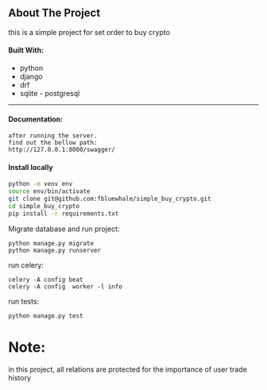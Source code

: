 ## About The Project
this is a simple project for set order to buy crypto


#### Built With:
  - python
  - django
  - drf
  - sqlite - postgresql
   ------------------------------------
#### Documentation:
    after running the server.
    find out the bellow path:
    http://127.0.0.1:8000/swagger/
#### Install locally
```bash
python -m venv env
source env/bin/activate
git clone git@github.com:fbluewhale/simple_buy_crypto.git
cd simple_buy_crypto
pip install -r requirements.txt
```

Migrate database and run project:
```
python manage.py migrate
python manage.py runserver
```

run celery:
```
celery -A config beat
celery -A config  worker -l info
```
run tests:
```
python manage.py test
```

# Note:
in this project, all relations are protected for the importance of user trade history